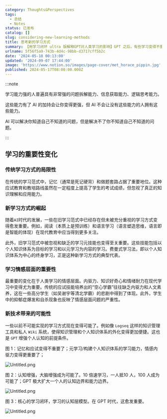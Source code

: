 ```yaml
---
category: Thoughts&Perspectives
tags:
  - 总结
  - Notes
status: 已发布
catalog: []
slug: considering-new-learning-methods
title: 思考新的学习方式
summary: 【用学习闭环 ultra 版解释GPT对人类学习的影响】GPT 之后，有些学习变得不重要了，有些学习变得更重要了，有些学习从不可能变成可能了。
urlname: 5f56f5a9-743b-4d4c-98bb-d3717cff5b2c
date: '2024-05-18 00:13:00'
updated: '2024-09-07 17:44:00'
image: 'https://www.notion.so/images/page-cover/met_horace_pippin.jpg'
published: 2024-05-17T08:00:00.000Z
---
```


:::note


学习能力强的人普遍具有非常强的问题拆解能力、信息获取能力、逻辑思考能力。


这些能力有了 AI 的加持会让你变得更强，但 AI 不会让没有这些能力的人拥有这些能力。


AI 可以解决你知道自己不知道的问题，但是解决不了你不知道自己不知道的问题。


:::


## 学习的重要性变化


### 传统学习方式的局限性


在传统的学习范式中，记忆（通常是死记硬背）和做题套路占据了重要地位。这种应试教育和教培路线虽然在一定程度上提高了学生的考试成绩，但忽视了真正的知识理解和应用能力。


### 新学习方式的崛起


随着`AI`时代的发展，一些在旧学习范式中已经存在但未被充分重视的学习方式变得愈发重要。例如，阅读（本质上是预训练）和语言学习（语言塑造思维，语言即是智能的体现）在现代教育中应当得到更多关注。


此外，旧学习范式中被忽视和缺乏的学习元技能也变得至关重要。这些技能包括以个人知识体系为目标的学习和以元学习为内容的学习。费曼式学习法，即以个人知识体系为中心的终身学习，正是这种新学习方式的典型代表。


### 学习情感层面的重要性


最重要的变化在于人类学习的情感层面。内驱力、知识好奇心和情绪耐力在现代学习中变得尤为重要。传统的应试技能培养出的“空心学霸”往往缺乏内驱力和人文素养，这在一些高分学生（如吴谢宇等清北学霸）的悲剧中得到了体现。此外，学生中的抑郁症爆发和自杀现象也反映了情感层面问题的严重性。


### 新技术带来的可能性


一些以前不可能实现的学习方式现在变得可能了。例如像 `Logseq` 这样的知识管理工具和私人 `Wiki` 系统，使得知识管理和个人知识体系的外化变得更加便捷。这也是 `GPT` 增强个人认知的前提条件。


图 1：记忆和应试变得不重要了；元学习/构建个人知识体系的学习能力，情感内驱力变得更重要了；


![Untitled.png](https://prod-files-secure.s3.us-west-2.amazonaws.com/5d24fe63-e567-4804-86f9-9fdc62e13082/a8319b77-00b3-43d9-9f99-e58187f20cfe/Untitled.png?X-Amz-Algorithm=AWS4-HMAC-SHA256&X-Amz-Content-Sha256=UNSIGNED-PAYLOAD&X-Amz-Credential=ASIAZI2LB466W7MYLPPD%2F20250319%2Fus-west-2%2Fs3%2Faws4_request&X-Amz-Date=20250319T213425Z&X-Amz-Expires=3600&X-Amz-Security-Token=IQoJb3JpZ2luX2VjECUaCXVzLXdlc3QtMiJHMEUCIQCtDtfIQbtsLQwGwAPZ3FZ8rXpnaRJcNHhACTHTm6AnRQIgBrEDCb57sJ2CsXSiOzjsEc7dV7g%2FxrSv5LMy%2F313j7Uq%2FwMIfhAAGgw2Mzc0MjMxODM4MDUiDHlh4zFsMGd3x9lXlCrcA%2FN0M%2FaCC4mosCjC7CoTcXvX7vqUX3qVqz%2BSSB4aCA5Azb9kpeLsgEIIE6E1LV8AxpmWaoc1tuZtdafi2SCgpakbsaa6Z0qMLinuEtu915%2FgomitJ1I3HY85qODSbixBrbgYBxCq%2F9w4bifFVqcoT88hrdtaaNmlnPAsQVMKeQf%2Bh9BUMTxNeJzGWlyBa3ybJDHx37nsHWm35%2BODJNmO8erOlER0cbB86V0WoCF91%2FFsHbrvEHlfFPKXp5%2FaIerdJHHSWDkNXdLHFwgYjfWSZxjjtShWihRcYXCIoevqg%2F0gtv4RYdw%2Bq2%2Fqfy9cOXZPMH2M9J9uKSy8aU%2BL9VYhZTvvZ4JI2VCAILEkFcQx%2BSOPkNxRWIy6umg0SFvGyOIN8EbND7%2BmqTxtCWxsNHEXEI6wUP0adLB8aNJ%2Bvr1c2TVuy8jbYj6igCkZz19py2tg5%2BQwf7TMgJCkSveZEt1JNLRzzunbXPUvHOntBU8lo5aTXszqFBgNxWSMaruXfW6RYDJYIrsUX16o6fJS0ga%2BYK8gb%2FX0%2Fq94f3S4kV6uCgrIKsm4sXSmNOPnpsGCDTT0MydUlZ%2FR1Zc%2FNIjt1D%2BnamxA1BEZ2ZtOchhfn4Tnqrd8MYCW%2F8asInQ1i4cLMPrX7L4GOqUBjXw10ZpS3SZQFbirPlN8OVypIU8v8oVI8te5GPykNZ2Y1te%2FRf4vtCQvqtB5sTDyQtBvVUEvIXGts2MT7CEPvSahijlpH7se9wU0m9VjTpFYpDRtMaS0BuMb20olfRUZ%2BV9%2F48CIvHrh63tLuPjJEYaSr2isq2jHY2N6lFVsgz%2FL5TUiT%2B0e5Ah8fKLY85VgS7NXbAIcdqJy3kDtkKMpwPHP7U0L&X-Amz-Signature=812efd6f576225431ff49602e6294f3d3ca0badbbcc11ad218a6ae8bf8d74ec8&X-Amz-SignedHeaders=host&x-id=GetObject)


图 2：认知增强，大脑增强成为可能了。10 倍速学习，一人抵10 人，100 人成为可能了；GPT 极大扩大一个人的认知边界和能力边界。


![Untitled.png](https://prod-files-secure.s3.us-west-2.amazonaws.com/5d24fe63-e567-4804-86f9-9fdc62e13082/e195b372-4d2b-479c-9e75-1be4e2c1412e/Untitled.png?X-Amz-Algorithm=AWS4-HMAC-SHA256&X-Amz-Content-Sha256=UNSIGNED-PAYLOAD&X-Amz-Credential=ASIAZI2LB466W7MYLPPD%2F20250319%2Fus-west-2%2Fs3%2Faws4_request&X-Amz-Date=20250319T213425Z&X-Amz-Expires=3600&X-Amz-Security-Token=IQoJb3JpZ2luX2VjECUaCXVzLXdlc3QtMiJHMEUCIQCtDtfIQbtsLQwGwAPZ3FZ8rXpnaRJcNHhACTHTm6AnRQIgBrEDCb57sJ2CsXSiOzjsEc7dV7g%2FxrSv5LMy%2F313j7Uq%2FwMIfhAAGgw2Mzc0MjMxODM4MDUiDHlh4zFsMGd3x9lXlCrcA%2FN0M%2FaCC4mosCjC7CoTcXvX7vqUX3qVqz%2BSSB4aCA5Azb9kpeLsgEIIE6E1LV8AxpmWaoc1tuZtdafi2SCgpakbsaa6Z0qMLinuEtu915%2FgomitJ1I3HY85qODSbixBrbgYBxCq%2F9w4bifFVqcoT88hrdtaaNmlnPAsQVMKeQf%2Bh9BUMTxNeJzGWlyBa3ybJDHx37nsHWm35%2BODJNmO8erOlER0cbB86V0WoCF91%2FFsHbrvEHlfFPKXp5%2FaIerdJHHSWDkNXdLHFwgYjfWSZxjjtShWihRcYXCIoevqg%2F0gtv4RYdw%2Bq2%2Fqfy9cOXZPMH2M9J9uKSy8aU%2BL9VYhZTvvZ4JI2VCAILEkFcQx%2BSOPkNxRWIy6umg0SFvGyOIN8EbND7%2BmqTxtCWxsNHEXEI6wUP0adLB8aNJ%2Bvr1c2TVuy8jbYj6igCkZz19py2tg5%2BQwf7TMgJCkSveZEt1JNLRzzunbXPUvHOntBU8lo5aTXszqFBgNxWSMaruXfW6RYDJYIrsUX16o6fJS0ga%2BYK8gb%2FX0%2Fq94f3S4kV6uCgrIKsm4sXSmNOPnpsGCDTT0MydUlZ%2FR1Zc%2FNIjt1D%2BnamxA1BEZ2ZtOchhfn4Tnqrd8MYCW%2F8asInQ1i4cLMPrX7L4GOqUBjXw10ZpS3SZQFbirPlN8OVypIU8v8oVI8te5GPykNZ2Y1te%2FRf4vtCQvqtB5sTDyQtBvVUEvIXGts2MT7CEPvSahijlpH7se9wU0m9VjTpFYpDRtMaS0BuMb20olfRUZ%2BV9%2F48CIvHrh63tLuPjJEYaSr2isq2jHY2N6lFVsgz%2FL5TUiT%2B0e5Ah8fKLY85VgS7NXbAIcdqJy3kDtkKMpwPHP7U0L&X-Amz-Signature=bf7fded5411690531378ffee5447f46710dddaae6cb4148ca671b045df1b9396&X-Amz-SignedHeaders=host&x-id=GetObject)


图 3：核心的学习闭环，学习的认知层模型。在 GPT 时代，这愈发重要。


![Untitled.png](https://prod-files-secure.s3.us-west-2.amazonaws.com/5d24fe63-e567-4804-86f9-9fdc62e13082/57f2a38d-97b9-407e-baa1-8fecb8348e87/Untitled.png?X-Amz-Algorithm=AWS4-HMAC-SHA256&X-Amz-Content-Sha256=UNSIGNED-PAYLOAD&X-Amz-Credential=ASIAZI2LB466W7MYLPPD%2F20250319%2Fus-west-2%2Fs3%2Faws4_request&X-Amz-Date=20250319T213425Z&X-Amz-Expires=3600&X-Amz-Security-Token=IQoJb3JpZ2luX2VjECUaCXVzLXdlc3QtMiJHMEUCIQCtDtfIQbtsLQwGwAPZ3FZ8rXpnaRJcNHhACTHTm6AnRQIgBrEDCb57sJ2CsXSiOzjsEc7dV7g%2FxrSv5LMy%2F313j7Uq%2FwMIfhAAGgw2Mzc0MjMxODM4MDUiDHlh4zFsMGd3x9lXlCrcA%2FN0M%2FaCC4mosCjC7CoTcXvX7vqUX3qVqz%2BSSB4aCA5Azb9kpeLsgEIIE6E1LV8AxpmWaoc1tuZtdafi2SCgpakbsaa6Z0qMLinuEtu915%2FgomitJ1I3HY85qODSbixBrbgYBxCq%2F9w4bifFVqcoT88hrdtaaNmlnPAsQVMKeQf%2Bh9BUMTxNeJzGWlyBa3ybJDHx37nsHWm35%2BODJNmO8erOlER0cbB86V0WoCF91%2FFsHbrvEHlfFPKXp5%2FaIerdJHHSWDkNXdLHFwgYjfWSZxjjtShWihRcYXCIoevqg%2F0gtv4RYdw%2Bq2%2Fqfy9cOXZPMH2M9J9uKSy8aU%2BL9VYhZTvvZ4JI2VCAILEkFcQx%2BSOPkNxRWIy6umg0SFvGyOIN8EbND7%2BmqTxtCWxsNHEXEI6wUP0adLB8aNJ%2Bvr1c2TVuy8jbYj6igCkZz19py2tg5%2BQwf7TMgJCkSveZEt1JNLRzzunbXPUvHOntBU8lo5aTXszqFBgNxWSMaruXfW6RYDJYIrsUX16o6fJS0ga%2BYK8gb%2FX0%2Fq94f3S4kV6uCgrIKsm4sXSmNOPnpsGCDTT0MydUlZ%2FR1Zc%2FNIjt1D%2BnamxA1BEZ2ZtOchhfn4Tnqrd8MYCW%2F8asInQ1i4cLMPrX7L4GOqUBjXw10ZpS3SZQFbirPlN8OVypIU8v8oVI8te5GPykNZ2Y1te%2FRf4vtCQvqtB5sTDyQtBvVUEvIXGts2MT7CEPvSahijlpH7se9wU0m9VjTpFYpDRtMaS0BuMb20olfRUZ%2BV9%2F48CIvHrh63tLuPjJEYaSr2isq2jHY2N6lFVsgz%2FL5TUiT%2B0e5Ah8fKLY85VgS7NXbAIcdqJy3kDtkKMpwPHP7U0L&X-Amz-Signature=01c59356dec9d24aa83a48d7c7f08d6c47f9d7f992a608c39e58f99f987ac574&X-Amz-SignedHeaders=host&x-id=GetObject)

